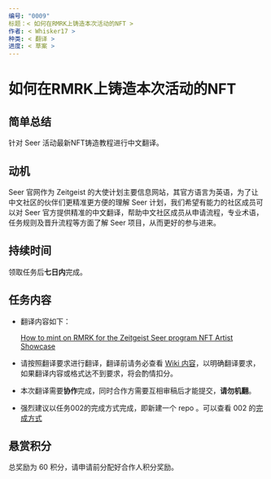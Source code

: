 ```yaml
---
编号: "0009"
标题：< 如何在RMRK上铸造本次活动的NFT >
作者: < Whisker17 >
种类: < 翻译 >
进度: < 草案 >
---
```


# 如何在RMRK上铸造本次活动的NFT

## 简单总结

针对 Seer 活动最新NFT铸造教程进行中文翻译。

## 动机

Seer 官网作为 Zeitgeist 的大使计划主要信息网站，其官方语言为英语，为了让中文社区的伙伴们更精准更方便的理解 Seer 计划，我们希望有能力的社区成员可以对 Seer 官方提供精准的中文翻译，帮助中文社区成员从申请流程，专业术语，任务规则及晋升流程等方面了解 Seer 项目，从而更好的参与进来。

## 持续时间

领取任务后**七日内**完成。

## 任务内容

- 翻译内容如下：

  [How to mint on RMRK for the Zeitgeist Seer program NFT Artist Showcase](https://medium.com/zeitgeistseer/how-to-mint-on-rmrk-for-the-zeitgeist-seer-program-nft-artist-showcase-2db52c649cf2)

- 请按照翻译要求进行翻译，翻译前请务必查看 [Wiki 内容](https://github.com/zeitgeistpm/Seer-For-China/wiki)，以明确翻译要求，如果翻译内容或格式达不到要求，将会酌情扣分。

- 本次翻译需要**协作**完成，同时合作方需要互相审稿后才能提交，**请勿机翻**。

- 强烈建议以任务002的完成方式完成，即新建一个 repo 。可以查看 002 的[完成方式](https://github.com/zjj104/Zeitgeist-Seer)

## 悬赏积分

总奖励为 60 积分，请申请前分配好合作人积分奖励。

